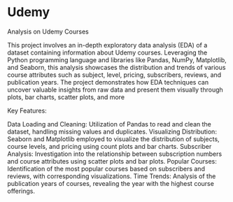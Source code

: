 # Udemy
Analysis on Udemy Courses 

This project involves an in-depth exploratory data analysis (EDA) of a dataset containing information about Udemy courses. Leveraging the Python programming language and libraries like Pandas, NumPy, Matplotlib, and Seaborn, this analysis showcases the distribution and trends of various course attributes such as subject, level, pricing, subscribers, reviews, and publication years. The project demonstrates how EDA techniques can uncover valuable insights from raw data and present them visually through plots, bar charts, scatter plots, and more

Key Features:

Data Loading and Cleaning: Utilization of Pandas to read and clean the dataset, handling missing values and duplicates.
Visualizing Distribution: Seaborn and Matplotlib employed to visualize the distribution of subjects, course levels, and pricing using count plots and bar charts.
Subscriber Analysis: Investigation into the relationship between subscription numbers and course attributes using scatter plots and bar plots.
Popular Courses: Identification of the most popular courses based on subscribers and reviews, with corresponding visualizations.
Time Trends: Analysis of the publication years of courses, revealing the year with the highest course offerings.
